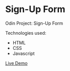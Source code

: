# Sign-Up Form

Odin Project: Sign-Up Form

Technologies used:
* HTML
* CSS
* Javascript

<a href="https://catalinbroinas.github.io/sign-up/" target="_blank">Live Demo</a>
